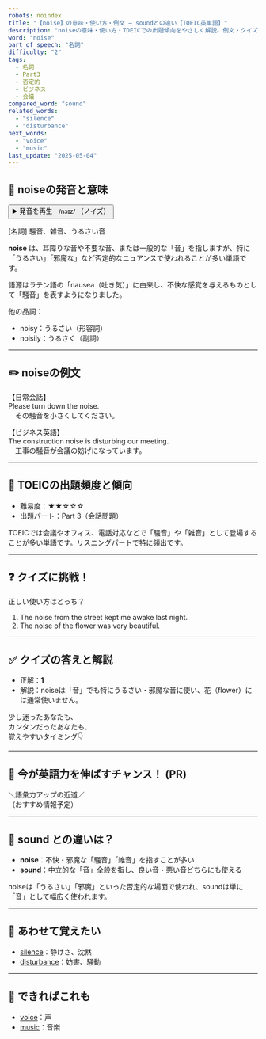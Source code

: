 ```yaml
---
robots: noindex
title: "【noise】の意味・使い方・例文 ― soundとの違い【TOEIC英単語】"
description: "noiseの意味・使い方・TOEICでの出題傾向をやさしく解説。例文・クイズ付きでsoundとの違いもわかりやすく学べます。"
word: "noise"
part_of_speech: "名詞"
difficulty: "2"
tags:
  - 名詞
  - Part3
  - 否定的
  - ビジネス
  - 会議
compared_word: "sound"
related_words:
  - "silence"
  - "disturbance"
next_words:
  - "voice"
  - "music"
last_update: "2025-05-04"
---
```


## 🔰 noiseの発音と意味

<button class="play-audio" onclick="playTTS('noise')">
  <span class="play-audio-main">
    ▶️ 発音を再生　/nɔɪz/
  </span>
  <span class="play-audio-sub">
    （ノイズ）
  </span>
</button>

[名詞] 騒音、雑音、うるさい音

**noise** は、耳障りな音や不要な音、または一般的な「音」を指しますが、特に「うるさい」「邪魔な」など否定的なニュアンスで使われることが多い単語です。

語源はラテン語の「nausea（吐き気）」に由来し、不快な感覚を与えるものとして「騒音」を表すようになりました。

他の品詞：  
- noisy：うるさい（形容詞）
- noisily：うるさく（副詞）

---

## ✏️ noiseの例文

【日常会話】  
Please turn down the noise.  
　その騒音を小さくしてください。

【ビジネス英語】  
The construction noise is disturbing our meeting.  
　工事の騒音が会議の妨げになっています。

---

## 🎯 TOEICの出題頻度と傾向

- 難易度：★★☆☆☆
- 出題パート：Part 3（会話問題）

TOEICでは会議やオフィス、電話対応などで「騒音」や「雑音」として登場することが多い単語です。リスニングパートで特に頻出です。

---

## ❓ クイズに挑戦！

正しい使い方はどっち？

1. The noise from the street kept me awake last night.  
2. The noise of the flower was very beautiful.

---

## ✅ クイズの答えと解説

- 正解：**1**
- 解説：noiseは「音」でも特にうるさい・邪魔な音に使い、花（flower）には通常使いません。

少し迷ったあなたも、  
カンタンだったあなたも、  
覚えやすいタイミング👇️

---

## 🚀 今が英語力を伸ばすチャンス！ (PR)

<div class="info-center">
＼語彙力アップの近道／<br>  
（おすすめ情報予定）
</div>

---

## 🤔  sound との違いは？

- **noise**：不快・邪魔な「騒音」「雑音」を指すことが多い
- **[sound](/word/sound)**：中立的な「音」全般を指し、良い音・悪い音どちらにも使える

noiseは「うるさい」「邪魔」といった否定的な場面で使われ、soundは単に「音」として幅広く使われます。

---

## 🧩 あわせて覚えたい

- [silence](/word/silence)：静けさ、沈黙
- [disturbance](/word/disturbance)：妨害、騒動

---

## 📖 できればこれも

- [voice](/word/voice)：声
- [music](/word/music)：音楽

<!-- cvid: aid31_bid48 -->
